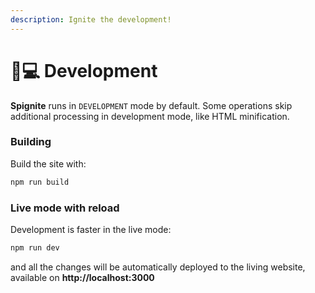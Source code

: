 ```yaml
---
description: Ignite the development!
---
```


# 👩💻 Development

**Spignite** runs in `DEVELOPMENT` mode by default. Some operations skip additional processing in development mode, like HTML minification.

### Building

Build the site with:

```bash
npm run build
```

### Live mode with reload

Development is faster in the live mode:

```bash
npm run dev
```

and all the changes will be automatically deployed to the living website, available on **http://localhost:3000**
